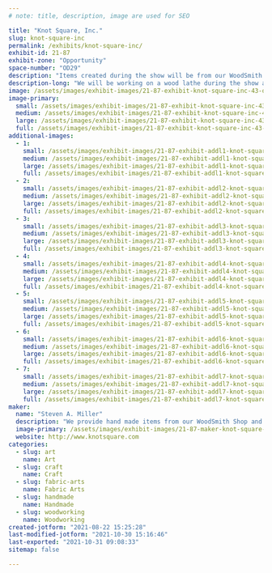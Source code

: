 ```yaml
---
# note: title, description, image are used for SEO

title: "Knot Square, Inc."
slug: knot-square-inc
permalink: /exhibits/knot-square-inc/
exhibit-id: 21-87
exhibit-zone: "Opportunity"
space-number: "OD29"
description: "Items created during the show will be from our WoodSmith Shop and Crochette Corner. "
description-long: "We will be working on a wood lathe during the show as well as demonstrating crochetting techniques. We will be making any number of things on the lathe, such as donut cutters (with recipes available), candle holders and bowls. Crochetting will include small animals and crochetted washcloths. "
image: /assets/images/exhibit-images/21-87-exhibit-knot-square-inc-43-old-booth-9720-large.jpg
image-primary: 
  small: /assets/images/exhibit-images/21-87-exhibit-knot-square-inc-43-old-booth-9720-small.jpg
  medium: /assets/images/exhibit-images/21-87-exhibit-knot-square-inc-43-old-booth-9720-medium.jpg
  large: /assets/images/exhibit-images/21-87-exhibit-knot-square-inc-43-old-booth-9720-large.jpg
  full: /assets/images/exhibit-images/21-87-exhibit-knot-square-inc-43-old-booth-9720-full.jpg
additional-images: 
  - 1:
    small: /assets/images/exhibit-images/21-87-exhibit-addl1-knot-square-inc-20190907-113819-small.jpg
    medium: /assets/images/exhibit-images/21-87-exhibit-addl1-knot-square-inc-20190907-113819-medium.jpg
    large: /assets/images/exhibit-images/21-87-exhibit-addl1-knot-square-inc-20190907-113819-large.jpg
    full: /assets/images/exhibit-images/21-87-exhibit-addl1-knot-square-inc-20190907-113819-full.jpg
  - 2:
    small: /assets/images/exhibit-images/21-87-exhibit-addl2-knot-square-inc-20190914-171646-small.jpg
    medium: /assets/images/exhibit-images/21-87-exhibit-addl2-knot-square-inc-20190914-171646-medium.jpg
    large: /assets/images/exhibit-images/21-87-exhibit-addl2-knot-square-inc-20190914-171646-large.jpg
    full: /assets/images/exhibit-images/21-87-exhibit-addl2-knot-square-inc-20190914-171646-full.jpg
  - 3:
    small: /assets/images/exhibit-images/21-87-exhibit-addl3-knot-square-inc-20190914-171726-small.jpg
    medium: /assets/images/exhibit-images/21-87-exhibit-addl3-knot-square-inc-20190914-171726-medium.jpg
    large: /assets/images/exhibit-images/21-87-exhibit-addl3-knot-square-inc-20190914-171726-large.jpg
    full: /assets/images/exhibit-images/21-87-exhibit-addl3-knot-square-inc-20190914-171726-full.jpg
  - 4:
    small: /assets/images/exhibit-images/21-87-exhibit-addl4-knot-square-inc-20190914-171943-small.jpg
    medium: /assets/images/exhibit-images/21-87-exhibit-addl4-knot-square-inc-20190914-171943-medium.jpg
    large: /assets/images/exhibit-images/21-87-exhibit-addl4-knot-square-inc-20190914-171943-large.jpg
    full: /assets/images/exhibit-images/21-87-exhibit-addl4-knot-square-inc-20190914-171943-full.jpg
  - 5:
    small: /assets/images/exhibit-images/21-87-exhibit-addl5-knot-square-inc-20191110-114908-small.jpg
    medium: /assets/images/exhibit-images/21-87-exhibit-addl5-knot-square-inc-20191110-114908-medium.jpg
    large: /assets/images/exhibit-images/21-87-exhibit-addl5-knot-square-inc-20191110-114908-large.jpg
    full: /assets/images/exhibit-images/21-87-exhibit-addl5-knot-square-inc-20191110-114908-full.jpg
  - 6:
    small: /assets/images/exhibit-images/21-87-exhibit-addl6-knot-square-inc-20191110-114908-3317-small.jpg
    medium: /assets/images/exhibit-images/21-87-exhibit-addl6-knot-square-inc-20191110-114908-3317-medium.jpg
    large: /assets/images/exhibit-images/21-87-exhibit-addl6-knot-square-inc-20191110-114908-3317-large.jpg
    full: /assets/images/exhibit-images/21-87-exhibit-addl6-knot-square-inc-20191110-114908-3317-full.jpg
  - 7:
    small: /assets/images/exhibit-images/21-87-exhibit-addl7-knot-square-inc-20191110-114920-small.jpg
    medium: /assets/images/exhibit-images/21-87-exhibit-addl7-knot-square-inc-20191110-114920-medium.jpg
    large: /assets/images/exhibit-images/21-87-exhibit-addl7-knot-square-inc-20191110-114920-large.jpg
    full: /assets/images/exhibit-images/21-87-exhibit-addl7-knot-square-inc-20191110-114920-full.jpg
maker: 
  name: "Steven A. Miller"
  description: "We provide hand made items from our WoodSmith Shop and Crochette Corner that are fantastic gifts and unique home items. We also can make items to order. We will be demonstrating items we make on the lathe and by hand crochetting. "
  image-primary: /assets/images/exhibit-images/21-87-maker-knot-square-inc-old-booth-medium.jpg
  website: http://www.knotsquare.com
categories: 
  - slug: art
    name: Art
  - slug: craft
    name: Craft
  - slug: fabric-arts
    name: Fabric Arts
  - slug: handmade
    name: Handmade
  - slug: woodworking
    name: Woodworking
created-jotform: "2021-08-22 15:25:28"
last-modified-jotform: "2021-10-30 15:16:46"
last-exported: "2021-10-31 09:08:33"
sitemap: false

---
```

